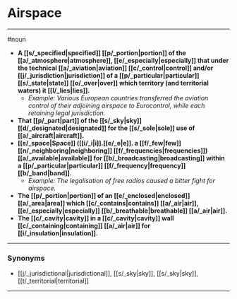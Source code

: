 # Airspace
---
#noun
- **A [[s/_specified|specified]] [[p/_portion|portion]] of the [[a/_atmosphere|atmosphere]], [[e/_especially|especially]] that under the technical [[a/_aviation|aviation]] [[c/_control|control]] and/or [[j/_jurisdiction|jurisdiction]] of a [[p/_particular|particular]] [[s/_state|state]] [[o/_over|over]] which territory (and territorial waters) it [[l/_lies|lies]].**
	- _Example: Various European countries transferred the aviation control of their adjoining airspace to Eurocontrol, while each retaining legal jurisdiction._
- **That [[p/_part|part]] of the [[s/_sky|sky]] [[d/_designated|designated]] for the [[s/_sole|sole]] use of [[a/_aircraft|aircraft]].**
- **[[s/_space|Space]] ([[i/_i|i]].[[e/_e|e]]. a [[f/_few|few]] [[n/_neighboring|neighboring]] [[f/_frequencies|frequencies]]) [[a/_available|available]] for [[b/_broadcasting|broadcasting]] within a [[p/_particular|particular]] [[f/_frequency|frequency]] [[b/_band|band]].**
	- _Example: The legalisation of free radios caused a bitter fight for airspace._
- **The [[p/_portion|portion]] of an [[e/_enclosed|enclosed]] [[a/_area|area]] which [[c/_contains|contains]] [[a/_air|air]], [[e/_especially|especially]] [[b/_breathable|breathable]] [[a/_air|air]].**
- **The [[c/_cavity|cavity]] in a [[c/_cavity|cavity]] wall [[c/_containing|containing]] [[a/_air|air]] for [[i/_insulation|insulation]].**
---
### Synonyms
- [[j/_jurisdictional|jurisdictional]], [[s/_sky|sky]], [[s/_sky|sky]], [[t/_territorial|territorial]]
---

